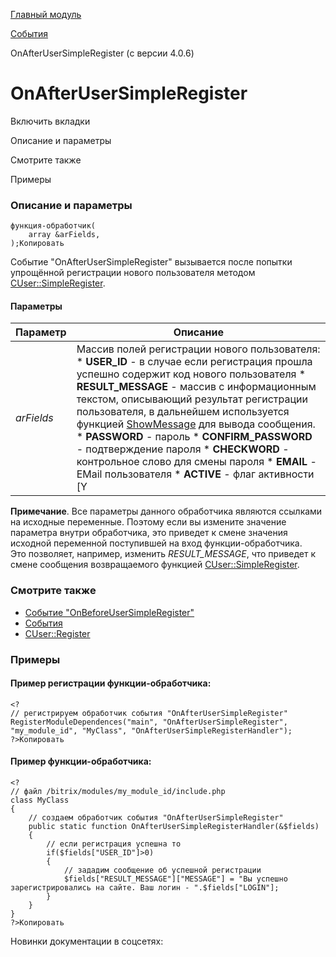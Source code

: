 [Главный модуль](/api_help/main/index.php)

[События](/api_help/main/events/index.php)

OnAfterUserSimpleRegister (с версии 4.0.6)

OnAfterUserSimpleRegister
=========================

Включить вкладки

Описание и параметры

Смотрите также

Примеры

### Описание и параметры

```
функция-обработчик(
	array &arFields,
);Копировать
```

Событие "OnAfterUserSimpleRegister" вызывается после попытки упрощённой регистрации нового пользователя методом [CUser::SimpleRegister](/api_help/main/reference/cuser/simpleregister.php).

#### Параметры

| Параметр | Описание |
| --- | --- |
| *arFields* | Массив полей регистрации нового пользователя:  * **USER\_ID** - в случае если регистрация прошла успешно содержит код нового пользователя * **RESULT\_MESSAGE** - массив с информационным текстом, описывающий результат регистрации пользователя, в дальнейшем используется функцией [ShowMessage](/api_help/main/functions/other/showmessage.php) для вывода сообщения. * **PASSWORD** - пароль * **CONFIRM\_PASSWORD** - подтверждение пароля * **CHECKWORD** - контрольное слово для смены пароля * **EMAIL** - EMail пользователя * **ACTIVE** - флаг активности [Y|N] * **SITE\_ID** - ID сайта по умолчанию для уведомлений * **GROUP\_ID** - массив ID групп пользователя * **USER\_IP** - IP адрес пользователя * **USER\_HOST** - хост пользователя |

**Примечание**. Все параметры данного обработчика являются ссылками на исходные переменные. Поэтому если вы измените значение параметра внутри обработчика, это приведет к смене значения исходной переменной поступившей на вход функции-обработчика.  
Это позволяет, например, изменить *RESULT\_MESSAGE*, что приведет к смене сообщения возвращаемого функцией [CUser::SimpleRegister](/api_help/main/reference/cuser/simpleregister.php).

### Смотрите также

* [Событие "OnBeforeUserSimpleRegister"](/api_help/main/events/onbeforeusersimpleregister.php)
* [События](http://dev.1c-bitrix.ru/learning/course/index.php?COURSE_ID=43&LESSON_ID=3493)
* [CUser::Register](/api_help/main/reference/cuser/register.php)

### Примеры

#### Пример регистрации функции-обработчика:

```
<?
// регистрируем обработчик события "OnAfterUserSimpleRegister"
RegisterModuleDependences("main", "OnAfterUserSimpleRegister", "my_module_id", "MyClass", "OnAfterUserSimpleRegisterHandler");
?>Копировать
```

#### Пример функции-обработчика:

```
<?
// файл /bitrix/modules/my_module_id/include.php
class MyClass
{
	// создаем обработчик события "OnAfterUserSimpleRegister"
	public static function OnAfterUserSimpleRegisterHandler(&$fields)
	{
		// если регистрация успешна то
		if($fields["USER_ID"]>0)
		{
			// зададим сообщение об успешной регистрации
			$fields["RESULT_MESSAGE"]["MESSAGE"] = "Вы успешно зарегистрировались на сайте. Ваш логин - ".$fields["LOGIN"];
		}
	}
}
?>Копировать
```

Новинки документации в соцсетях: